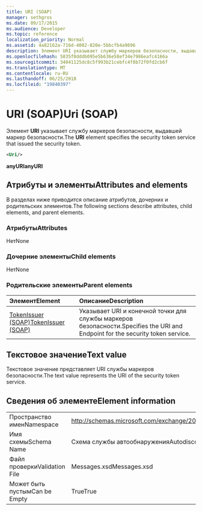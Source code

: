 ```yaml
---
title: URI (SOAP)
manager: sethgros
ms.date: 09/17/2015
ms.audience: Developer
ms.topic: reference
localization_priority: Normal
ms.assetid: 4a82162a-716d-4002-820e-5bbcfb4a9696
description: Элемент URI указывает службу маркеров безопасности, выдавшей маркер безопасности.
ms.openlocfilehash: 5835f0dddb095e5b636e58ef34e7986eafc4166a
ms.sourcegitcommit: 34041125dc8c5f993b21cebfc4f8b72f0fd2cb6f
ms.translationtype: MT
ms.contentlocale: ru-RU
ms.lasthandoff: 06/25/2018
ms.locfileid: "19840397"
---
```

# <a name="uri-soap"></a><span data-ttu-id="27303-103">URI (SOAP)</span><span class="sxs-lookup"><span data-stu-id="27303-103">Uri (SOAP)</span></span>

<span data-ttu-id="27303-104">Элемент **URI** указывает службу маркеров безопасности, выдавшей маркер безопасности.</span><span class="sxs-lookup"><span data-stu-id="27303-104">The **URI** element specifies the security token service that issued the security token.</span></span> 
  
```XML
<Uri/>
```

 <span data-ttu-id="27303-105">**anyURI**</span><span class="sxs-lookup"><span data-stu-id="27303-105">**anyURI**</span></span>
## <a name="attributes-and-elements"></a><span data-ttu-id="27303-106">Атрибуты и элементы</span><span class="sxs-lookup"><span data-stu-id="27303-106">Attributes and elements</span></span>

<span data-ttu-id="27303-107">В разделах ниже приводится описание атрибутов, дочерних и родительских элементов.</span><span class="sxs-lookup"><span data-stu-id="27303-107">The following sections describe attributes, child elements, and parent elements.</span></span>
  
### <a name="attributes"></a><span data-ttu-id="27303-108">Атрибуты</span><span class="sxs-lookup"><span data-stu-id="27303-108">Attributes</span></span>

<span data-ttu-id="27303-109">Нет</span><span class="sxs-lookup"><span data-stu-id="27303-109">None</span></span>
  
### <a name="child-elements"></a><span data-ttu-id="27303-110">Дочерние элементы</span><span class="sxs-lookup"><span data-stu-id="27303-110">Child elements</span></span>

<span data-ttu-id="27303-111">Нет</span><span class="sxs-lookup"><span data-stu-id="27303-111">None</span></span>
  
### <a name="parent-elements"></a><span data-ttu-id="27303-112">Родительские элементы</span><span class="sxs-lookup"><span data-stu-id="27303-112">Parent elements</span></span>

|<span data-ttu-id="27303-113">**Элемент**</span><span class="sxs-lookup"><span data-stu-id="27303-113">**Element**</span></span>|<span data-ttu-id="27303-114">**Описание**</span><span class="sxs-lookup"><span data-stu-id="27303-114">**Description**</span></span>|
|:-----|:-----|
|[<span data-ttu-id="27303-115">TokenIssuer (SOAP)</span><span class="sxs-lookup"><span data-stu-id="27303-115">TokenIssuer (SOAP)</span></span>](tokenissuer-soap.md) <br/> |<span data-ttu-id="27303-116">Указывает URI и конечной точки для службы маркеров безопасности.</span><span class="sxs-lookup"><span data-stu-id="27303-116">Specifies the URI and Endpoint for the security token service.</span></span>  <br/> |
   
## <a name="text-value"></a><span data-ttu-id="27303-117">Текстовое значение</span><span class="sxs-lookup"><span data-stu-id="27303-117">Text value</span></span>

<span data-ttu-id="27303-118">Текстовое значение представляет URI службы маркеров безопасности.</span><span class="sxs-lookup"><span data-stu-id="27303-118">The text value represents the URI of the security token service.</span></span>
  
## <a name="element-information"></a><span data-ttu-id="27303-119">Сведения об элементе</span><span class="sxs-lookup"><span data-stu-id="27303-119">Element information</span></span>

|||
|:-----|:-----|
|<span data-ttu-id="27303-120">Пространство имен</span><span class="sxs-lookup"><span data-stu-id="27303-120">Namespace</span></span>  <br/> |http://schemas.microsoft.com/exchange/2010/Autodiscover  <br/> |
|<span data-ttu-id="27303-121">Имя схемы</span><span class="sxs-lookup"><span data-stu-id="27303-121">Schema Name</span></span>  <br/> |<span data-ttu-id="27303-122">Схема службы автообнаружения</span><span class="sxs-lookup"><span data-stu-id="27303-122">Autodiscover schema</span></span>  <br/> |
|<span data-ttu-id="27303-123">Файл проверки</span><span class="sxs-lookup"><span data-stu-id="27303-123">Validation File</span></span>  <br/> |<span data-ttu-id="27303-124">Messages.xsd</span><span class="sxs-lookup"><span data-stu-id="27303-124">Messages.xsd</span></span>  <br/> |
|<span data-ttu-id="27303-125">Может быть пустым</span><span class="sxs-lookup"><span data-stu-id="27303-125">Can be Empty</span></span>  <br/> |<span data-ttu-id="27303-126">True</span><span class="sxs-lookup"><span data-stu-id="27303-126">True</span></span>  <br/> |
   

